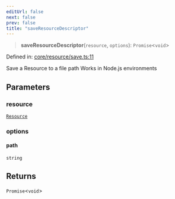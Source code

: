 ```yaml
---
editUrl: false
next: false
prev: false
title: "saveResourceDescriptor"
---
```


> **saveResourceDescriptor**(`resource`, `options`): `Promise`\<`void`\>

Defined in: [core/resource/save.ts:11](https://github.com/datisthq/dpkit/blob/7a3ebb9422265a09d2e84e0952d10e0101139f80/core/resource/save.ts#L11)

Save a Resource to a file path
Works in Node.js environments

## Parameters

### resource

[`Resource`](/reference/_dpkit/core/resource/)

### options

#### path

`string`

## Returns

`Promise`\<`void`\>
